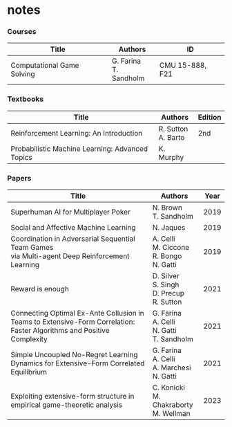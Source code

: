 # notes

### Courses

| Title | Authors | ID |
| --- | --- | --- |
| Computational Game Solving | G. Farina <br/> T. Sandholm | CMU 15-888, F21 |

### Textbooks

| Title | Authors | Edition |
| --- | --- | --- |
| Reinforcement Learning: An Introduction | R. Sutton <br/> A. Barto | 2nd |
| Probabilistic Machine Learning: Advanced Topics | K. Murphy | |

### Papers

| Title | Authors | Year |
| --- | --- | --- |
| Superhuman AI for Multiplayer Poker | N. Brown <br/> T. Sandholm | 2019 |
| Social and Affective Machine Learning | N. Jaques | 2019 |
| Coordination in Adversarial Sequential Team Games <br/> via Multi-agent Deep Reinforcement Learning | A. Celli <br/> M. Ciccone <br/> R. Bongo <br/> N. Gatti | 2019 |
| Reward is enough | D. Silver <br/> S. Singh <br/> D. Precup <br/> R. Sutton | 2021 |
| Connecting Optimal Ex-Ante Collusion in Teams to Extensive-Form Correlation: <br/> Faster Algorithms and Positive Complexity | G. Farina <br/> A. Celli <br/> N. Gatti <br/> T. Sandholm | 2021 |
| Simple Uncoupled No-Regret Learning Dynamics for Extensive-Form Correlated Equilibrium | G. Farina <br/> A. Celli <br/> A. Marchesi <br/> N. Gatti | 2021 |
| Exploiting extensive-form structure in empirical game-theoretic analysis | C. Konicki <br/> M. Chakraborty <br/> M. Wellman | 2023 |
